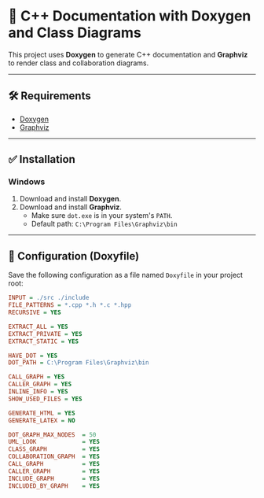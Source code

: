 # 📘 C++ Documentation with Doxygen and Class Diagrams

This project uses **Doxygen** to generate C++ documentation and **Graphviz** to render class and collaboration diagrams.

---

## 🛠 Requirements

- [Doxygen](https://www.doxygen.nl/download.html)
- [Graphviz](https://graphviz.org/download/)

---

## ✅ Installation

### Windows

1. Download and install **Doxygen**.
2. Download and install **Graphviz**.
   - Make sure `dot.exe` is in your system's `PATH`.
   - Default path: `C:\Program Files\Graphviz\bin`

---

## 📝 Configuration (Doxyfile)

Save the following configuration as a file named `Doxyfile` in your project root:

```ini
INPUT = ./src ./include
FILE_PATTERNS = *.cpp *.h *.c *.hpp
RECURSIVE = YES

EXTRACT_ALL = YES
EXTRACT_PRIVATE = YES
EXTRACT_STATIC = YES

HAVE_DOT = YES
DOT_PATH = C:\Program Files\Graphviz\bin

CALL_GRAPH = YES
CALLER_GRAPH = YES
INLINE_INFO = YES
SHOW_USED_FILES = YES

GENERATE_HTML = YES
GENERATE_LATEX = NO

DOT_GRAPH_MAX_NODES  = 50
UML_LOOK             = YES
CLASS_GRAPH          = YES
COLLABORATION_GRAPH  = YES
CALL_GRAPH           = YES
CALLER_GRAPH         = YES
INCLUDE_GRAPH        = YES
INCLUDED_BY_GRAPH    = YES
